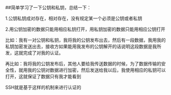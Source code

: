 ##简单学习了一下公钥和私钥，总结一下：

1.公钥私钥成对存在，相对存在，没有规定某一个必须是公钥或者私钥

2.用公钥加密的数据只能用相应私钥打开，用私钥加密的数据只能用相应公钥打开

比如：我有一对公钥和私钥，我将我的公钥发布出去，然后有一段数据，我用我的私钥加密发送出去，接收方如果能用我发布的公钥解开的话说明这段数据是我所发，这就完成了对我的认证。

再比如：我将我的公钥发布后，其他人要给我传送数据的时候，为了数据传输的安全性，就用我的公钥对数据进行加密，然后发送给我以后，我使用相应的私钥可以打开，这就保证了数据只有我才能看到

SSH就是基于这样的机制来进行认证的